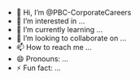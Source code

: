 - 👋 Hi, I’m @PBC-CorporateCareers
- 👀 I’m interested in ...
- 🌱 I’m currently learning ...
- 💞️ I’m looking to collaborate on ...
- 📫 How to reach me ...
- 😄 Pronouns: ...
- ⚡ Fun fact: ...

<!---
PBC-CorporateCareers/PBC-CorporateCareers is a ✨ special ✨ repository because its `README.md` (this file) appears on your GitHub profile.
You can click the Preview link to take a look at your changes.
--->
